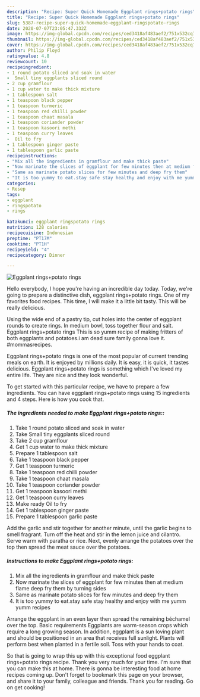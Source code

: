 ```yaml
---
description: "Recipe: Super Quick Homemade Eggplant rings+potato rings"
title: "Recipe: Super Quick Homemade Eggplant rings+potato rings"
slug: 5387-recipe-super-quick-homemade-eggplant-ringspotato-rings
date: 2020-07-07T23:05:47.332Z
image: https://img-global.cpcdn.com/recipes/ced3418af483aef2/751x532cq70/eggplant-ringspotato-rings-recipe-main-photo.jpg
thumbnail: https://img-global.cpcdn.com/recipes/ced3418af483aef2/751x532cq70/eggplant-ringspotato-rings-recipe-main-photo.jpg
cover: https://img-global.cpcdn.com/recipes/ced3418af483aef2/751x532cq70/eggplant-ringspotato-rings-recipe-main-photo.jpg
author: Philip Floyd
ratingvalue: 4.8
reviewcount: 10
recipeingredient:
- 1 round potato sliced and soak in water
-  Small tiny eggplants sliced round
- 2 cup gramflour
- 1 cup water to make thick mixture
- 1 tablespoon salt
- 1 teaspoon black pepper
- 1 teaspoon turmeric
- 1 teaspoon red chilli powder
- 1 teaspoon chaat masala
- 1 teaspoon coriander powder
- 1 teaspoon kasoori methi
- 1 teaspoon curry leaves
-  Oil to fry
- 1 tablespoon ginger paste
- 1 tablespoon garlic paste
recipeinstructions:
- "Mix all the ingredients in gramflour and make thick paste"
- "Now marinate the slices of eggplant for few minutes then at medium flame deep fry them by turning sides"
- "Same as marinate potato slices for few minutes and deep fry them"
- "It is too yummy to eat.stay safe stay healthy and enjoy with me yumm yumm recipes"
categories:
- Resep
tags:
- eggplant
- ringspotato
- rings

katakunci: eggplant ringspotato rings
nutrition: 128 calories
recipecuisine: Indonesian
preptime: "PT17M"
cooktime: "PT1H"
recipeyield: "4"
recipecategory: Dinner

---
```



![Eggplant rings+potato rings](https://img-global.cpcdn.com/recipes/ced3418af483aef2/751x532cq70/eggplant-ringspotato-rings-recipe-main-photo.jpg)

Hello everybody, I hope you're having an incredible day today. Today, we're going to prepare a distinctive dish, eggplant rings+potato rings. One of my favorites food recipes. This time, I will make it a little bit tasty. This will be really delicious.

Using the wide end of a pastry tip, cut holes into the center of eggplant rounds to create rings. In medium bowl, toss together flour and salt. Eggplant rings+potato rings This is so yumm recipe of making fritters of both eggplants and potatoes.i am dead sure family gonna love it. #mommasrecipes.

Eggplant rings+potato rings is one of the most popular of current trending meals on earth. It is enjoyed by millions daily. It is easy, it is quick, it tastes delicious. Eggplant rings+potato rings is something which I've loved my entire life. They are nice and they look wonderful.


To get started with this particular recipe, we have to prepare a few ingredients. You can have eggplant rings+potato rings using 15 ingredients and 4 steps. Here is how you cook that.

##### The ingredients needed to make Eggplant rings+potato rings::

1. Take 1 round potato sliced and soak in water
1. Take  Small tiny eggplants sliced round
1. Take 2 cup gramflour
1. Get 1 cup water to make thick mixture
1. Prepare 1 tablespoon salt
1. Take 1 teaspoon black pepper
1. Get 1 teaspoon turmeric
1. Take 1 teaspoon red chilli powder
1. Take 1 teaspoon chaat masala
1. Take 1 teaspoon coriander powder
1. Get 1 teaspoon kasoori methi
1. Get 1 teaspoon curry leaves
1. Make ready  Oil to fry
1. Get 1 tablespoon ginger paste
1. Prepare 1 tablespoon garlic paste


Add the garlic and stir together for another minute, until the garlic begins to smell fragrant. Turn off the heat and stir in the lemon juice and cilantro. Serve warm with paratha or rice. Next, evenly arrange the potatoes over the top then spread the meat sauce over the potatoes. 

##### Instructions to make Eggplant rings+potato rings:

1. Mix all the ingredients in gramflour and make thick paste
1. Now marinate the slices of eggplant for few minutes then at medium flame deep fry them by turning sides
1. Same as marinate potato slices for few minutes and deep fry them
1. It is too yummy to eat.stay safe stay healthy and enjoy with me yumm yumm recipes


Arrange the eggplant in an even layer then spread the remaining béchamel over the top. Basic requirements Eggplants are warm-season crops which require a long growing season. In addition, eggplant is a sun loving plant and should be positioned in an area that receives full sunlight. Plants will perform best when planted in a fertile soil. Toss with your hands to coat. 

So that is going to wrap this up with this exceptional food eggplant rings+potato rings recipe. Thank you very much for your time. I'm sure that you can make this at home. There is gonna be interesting food at home recipes coming up. Don't forget to bookmark this page on your browser, and share it to your family, colleague and friends. Thank you for reading. Go on get cooking!
